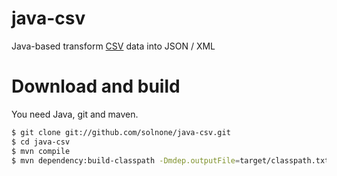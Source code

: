 java-csv
========

Java-based transform <a href="http://en.wikipedia.org/wiki/Comma-separated_values">CSV</a> data into JSON / XML

Download and build
==================

You need Java, git and maven.

```bash
$ git clone git://github.com/solnone/java-csv.git
$ cd java-csv
$ mvn compile
$ mvn dependency:build-classpath -Dmdep.outputFile=target/classpath.txt
```
